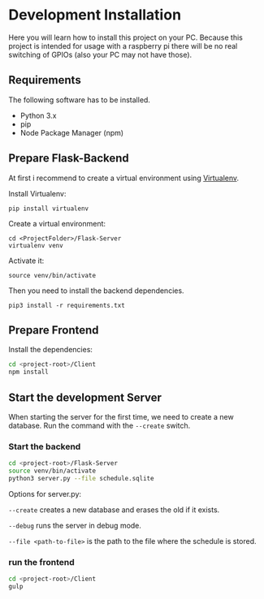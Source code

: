 # Development Installation 

Here you will learn how to install this project on your PC. Because this project is intended for usage with a raspberry pi there will be no real switching of GPIOs (also your PC may not have those).

## Requirements

The following software has to be installed.

- Python 3.x
- pip
- Node Package Manager (npm)

## Prepare Flask-Backend

At first i recommend to create a virtual environment using [Virtualenv](https://virtualenv.pypa.io/en/stable/).

Install Virtualenv:

```
pip install virtualenv
```

Create a virtual environment:

```
cd <ProjectFolder>/Flask-Server
virtualenv venv
```
Activate it:

```
source venv/bin/activate
```


Then you need to install the backend dependencies.

```
pip3 install -r requirements.txt
```

## Prepare Frontend


Install the dependencies:

```bash
cd <project-root>/Client
npm install
```

##  Start the development Server

When starting the server for the first time, we need to create a new database. Run the command with the `--create` switch.

### Start the backend

```bash
cd <project-root>/Flask-Server
source venv/bin/activate
python3 server.py --file schedule.sqlite
```

Options for server.py:

`--create` creates a new database and erases the old if it exists.

`--debug` runs the server in debug mode.

`--file <path-to-file>` is the path to the file where the schedule is stored.

### run the frontend

```bash
cd <project-root>/Client
gulp
```
